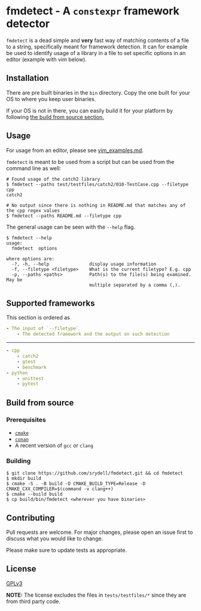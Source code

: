 # fmdetect - A `constexpr` framework detector #

`fmdetect` is a dead simple and **very** fast way of matching contents of a file to a string, specifically meant for framework detection. It can for example be used to identify usage of a library in a file to set specific options in an editor (example with vim below).

## Installation ##

There are pre built binaries in the `bin` directory. Copy the one built for your OS to where you keep user binaries.

If your OS is not in there, you can easily build it for your platform by following [the build from source section.](#Build-from-source)

## Usage ##

For usage from an editor, please see [vim_examples.md](vim_examples.md).

`fmdetect` is meant to be used from a script but can be used from the command line as well:

```shell
# Found usage of the catch2 library
$ fmdetect --paths test/testfiles/catch2/010-TestCase.cpp --filetype cpp
catch2

# No output since there is nothing in README.md that matches any of the cpp regex values
$ fmdetect --paths README.md --filetype cpp
```

The general usage can be seen with the `--help` flag.

```shell
$ fmdetect --help
usage:
  fmdetect  options

where options are:
  -?, -h, --help               display usage information
  -f, --filetype <filetype>    What is the current filetype? E.g. cpp
  -p, --paths <paths>          Path(s) to the file(s) being examined. May be
                               multiple separated by a comma (,).
```

## Supported frameworks ##

This section is ordered as

```yaml
- The input of `--filetype`
    - The detected framework and the output on such detection
```

---

```yaml
- cpp
    - catch2
    - gtest
    - benchmark
- python
    - unittest
    - pytest
```



## Build from source ##

### Prerequisites ###

* [`cmake`](https://cmake.org/download/)
* [`conan`](https://docs.conan.io/en/latest/installation.html)
* A recent version of `gcc` or `clang`

### Building ###

```shell
$ git clone https://github.com/srydell/fmdetect.git && cd fmdetect
$ mkdir build
$ cmake -S . -B build -D CMAKE_BUILD_TYPE=Release -D CMAKE_CXX_COMPILER=$(command -v clang++)
$ cmake --build build
$ cp build/bin/fmdetect <wherever you have binaries>
```

## Contributing ##
Pull requests are welcome. For major changes, please open an issue first to discuss what you would like to change.

Please make sure to update tests as appropriate.

## License ##
[GPLv3](https://choosealicense.com/licenses/gpl-3.0/)

**NOTE:** The license excludes the files in `tests/testfiles/*` since they are from third party code.
